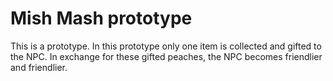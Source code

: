 # Mish Mash prototype

This is a prototype. In this prototype only one item is collected and gifted to the NPC.
In exchange for these gifted peaches, the NPC becomes friendlier and friendlier.
